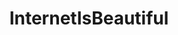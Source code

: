 ---
title: InternetIsBeautiful
crosslinks:
- youtubefactsbot
- xkcd
- autotldr
- OutOfTheLoop
- AskReddit
- Fitness
- placeAtlas
- science
- workflow
- zeronet
- ProgrammerHumor
- videos
- Android
- grilledcheese
- blog
- Metal
- mysterysearch
- totallynotrobots
- announcements
- CatastrophicFailure
---